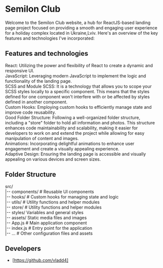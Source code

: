 # Semilon Club

Welcome to the Semilon Club website, a hub for ReactJS-based landing page project focused on providing a smooth and engaging user experience for a holiday complex located in Ukraine,Lviv. Here's an overview of the key features and technologies I've incorporated:

## Features and technologies

React: Utilizing the power and flexibility of React to create a dynamic and responsive UI.<br>
JavaScript: Leveraging modern JavaScript to implement the logic and functionality of the landing page.<br>
SCSS and Module SCSS: It is a technology that allows you to scope your SCSS styles locally to a specific component. This means that the styles defined for one component won't interfere with or be affected by styles defined in another component.<br>
Custom Hooks: Employing custom hooks to efficiently manage state and improve code reusability.<br>
Good Folder Structure: Following a well-organized folder structure, including a "store" folder to hold all information and photos. This structure enhances code maintainability and scalability, making it easier for developers to work on and extend the project while allowing for easy manipulation of content and images.<br>
Animations: Incorporating delightful animations to enhance user engagement and create a visually appealing experience.<br>
Adaptive Design: Ensuring the landing page is accessible and visually appealing on various devices and screen sizes.<br>

## Folder Structure

src/<br>
|-- components/ # Reusable UI components<br>
|-- hooks/ # Custom hooks for managing state and logic<br>
|-- utils/ # Utility functions and helper modules<br>
|-- store/ # Utility functions and helper modules<br>
|-- styles/ Variables and general styles <br>
|-- assets/ Static media files and images <br>
|-- App.js # Main application component<br>
|-- index.js # Entry point for the application<br>
|-- ... # Other configuration files and assets<br>

## Developers

- [https://github.com/vladd4]
